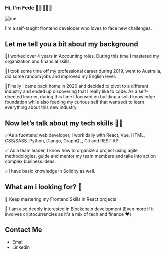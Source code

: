 ### Hi, I'm Fede 👋🏻👨🏼‍💻

![me](https://user-images.githubusercontent.com/86263343/213335553-09650828-d313-46fb-85ae-af7f6e6b5a1a.png)

I'm a self-taught frontend developer who loves to face new challenges.

## Let me tell you a bit about my background

🔶I worked over 4 years in Accounting roles. During this time I mastered my organization and financial skills.

🔶I took some time off my professional career during 2019, went to Australia, did some random jobs and improved my English level.

🔶Finally I came back home in 2020 and decided to pivot to a different industry and ended up discovering that I really like to code. As a self-directed learner, during this time I focused on building a solid knowledge foundation while also feeding my curious self that want(ed) to learn everything about this new industry.

## Now let’s talk about my tech skills 👩‍💻

✅As a fuontend web developer, I work daily with React, Vue, HTML, CSS/SASS. Python, Django, GraphQL, Git and REST API.

✅ As a team leader, I know how to organize a project using agile methodologies, guide and mentor my team members and take into action complex business ideas.

✅I have basic knowledge in Solidity as well.

## What am i looking for? 🔎

 🚩 Keep mastering my Frontend Skills in React projects

 🔐 I am also deeply interested in Blockchain development (Even more if it involves criptocurrencies as it's a mix of tech and finance ❤️)


## Contact Me
- Email
- Linkedin
